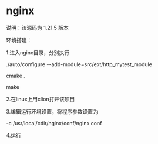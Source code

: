 # nginx

说明：该源码为 1.21.5 版本

环境搭建：

1.进入nginx目录，分别执行

./auto/configure --add-module=src/ext/http_mytest_module

cmake .

make

2.在linux上用clion打开该项目

3.编辑运行环境设置，将程序参数设置为

-c  /usr/local/cdir/nginx/conf/nginx.conf

4.运行
